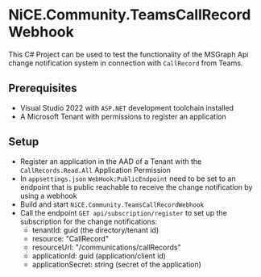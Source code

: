 # NiCE.Community.TeamsCallRecordWebhook
This C# Project can be used to test the functionality of the MSGraph Api change notification system in connection with ``CallRecord`` from Teams.

## Prerequisites
- Visual Studio 2022 with ``ASP.NET`` development toolchain installed
- A Microsoft Tenant with permissions to register an application

## Setup
- Register an application in the AAD of a Tenant with the ``CallRecords.Read.All`` Application Permission
- In ``appsettings.json`` ``WebHook:PublicEndpoint`` need to be set to an endpoint that is public reachable to receive the change notification by using a webhook
- Build and start ``NiCE.Community.TeamsCallRecordWebhook``
- Call the endpoint ``GET api/subscription/register`` to set up the subscription for the change notifications:
  - tenantId: guid (the directory/tenant id)
  - resource: "CallRecord"
  - resourceUrl: "/communications/callRecords"
  - applicationId: guid (application/client id)
  - applicationSecret: string (secret of the application)